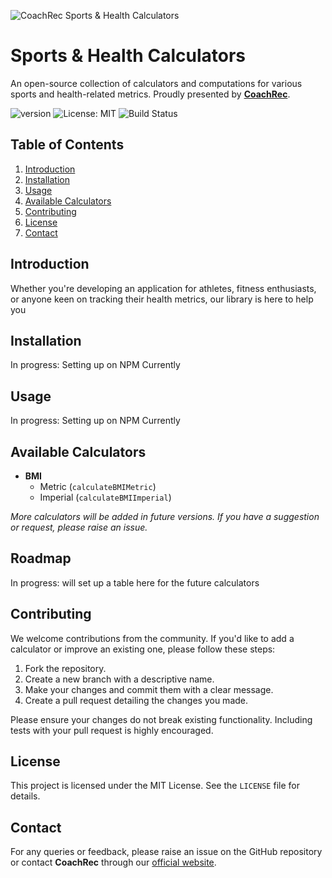 ![CoachRec Sports & Health Calculators](https://a-us.storyblok.com/f/1015277/1200x630/41bd835c2f/coachrec-open-source-sports-health-calculators.png?cv=1691650210190)

# Sports & Health Calculators

An open-source collection of calculators and computations for various sports and health-related metrics. Proudly presented by [**CoachRec**](https://www.coachrec.com).

![version](https://img.shields.io/badge/version-0.0.1-blue) ![License: MIT](https://img.shields.io/badge/License-MIT-yellow.svg) ![Build Status](https://img.shields.io/badge/build-passing-brightgreen)

## Table of Contents

1. [Introduction](#introduction)
2. [Installation](#installation)
3. [Usage](#usage)
4. [Available Calculators](#available-calculators)
5. [Contributing](#contributing)
6. [License](#license)
7. [Contact](#contact)

## Introduction

Whether you're developing an application for athletes, fitness enthusiasts, or anyone keen on tracking their health metrics, our library is here to help you

## Installation

In progress: Setting up on NPM Currently

## Usage

In progress: Setting up on NPM Currently

## Available Calculators

- **BMI**
  - Metric (`calculateBMIMetric`)
  - Imperial (`calculateBMIImperial`)

_More calculators will be added in future versions. If you have a suggestion or request, please raise an issue._

## Roadmap

In progress: will set up a table here for the future calculators

## Contributing

We welcome contributions from the community. If you'd like to add a calculator or improve an existing one, please follow these steps:

1. Fork the repository.
2. Create a new branch with a descriptive name.
3. Make your changes and commit them with a clear message.
4. Create a pull request detailing the changes you made.

Please ensure your changes do not break existing functionality. Including tests with your pull request is highly encouraged.

## License

This project is licensed under the MIT License. See the `LICENSE` file for details.

## Contact

For any queries or feedback, please raise an issue on the GitHub repository or contact **CoachRec** through our [official website](https://www.coachrec.com).
